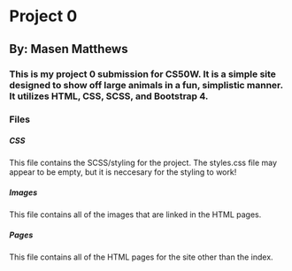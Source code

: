 # Project 0

## By: Masen Matthews

### This is my project 0 submission for CS50W. It is a simple site designed to show off large animals in a fun, simplistic manner. It utilizes HTML, CSS, SCSS, and Bootstrap 4.

### Files
##### CSS
This file contains the SCSS/styling for the project. The styles.css file may appear to be empty, but it is neccesary for the styling to work!

##### Images
This file contains all of the images that are linked in the HTML pages.

##### Pages
This file contains all of the HTML pages for the site other than the index.


